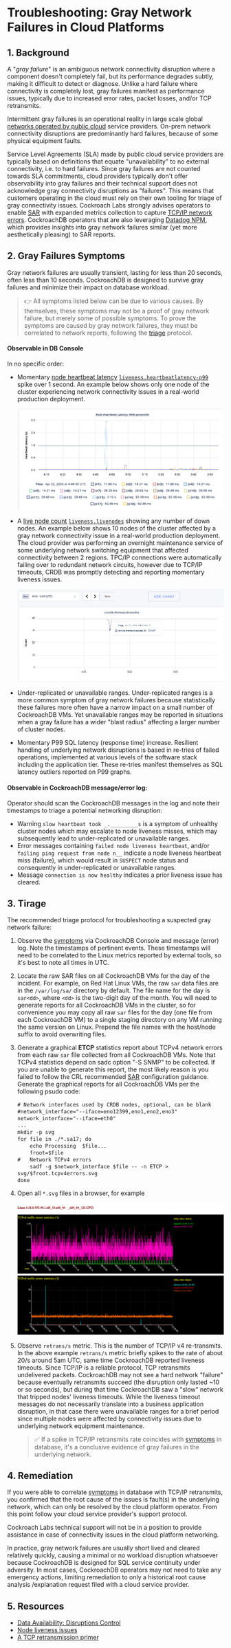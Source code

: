 # Troubleshooting: Gray Network Failures in Cloud Platforms



## 1. Background

A "*gray failure*" is an ambiguous network connectivity disruption where a component doesn't completely fail, but its performance degrades subtly, making it difficult to detect or diagnose. Unlike a hard failure where connectivity is completely lost, gray failures manifest as performance issues, typically due to increased error rates, packet losses, and/or TCP retransmits.

Intermittent gray failures is an operational reality in large scale global [networks operated by public cloud](https://docs.aws.amazon.com/whitepapers/latest/advanced-multi-az-resilience-patterns/gray-failures.html) service providers. On-prem network connectivity disruptions are predominantly hard failures, because of some physical equipment faults.

Service Level Agreements (SLA) made by public cloud service providers are typically based on definitions that equate "unavailability" to no external connectivity, i.e. to hard failures. Since gray failures are not counted towards SLA commitments, cloud providers typically don't offer observability into gray failures and their technical support does not acknowledge gray connectivity disruptions as "failures". This means that customers operating in the cloud must rely on their own tooling for triage of gray connectivity issues. Cockroach Labs strongly advises operators to enable [SAR](https://github.com/cockroachlabs/cockroachdb-runbook-template/blob/main/monitoring-alerts/sar.md) with expanded metrics collection to capture [TCP/IP network errors](https://github.com/cockroachlabs/cockroachdb-runbook-template/blob/main/monitoring-alerts/sar.md#3-expand-default-sar-metrics-collection). CockroachDB operators that are also leveraging [Datadog NPM](https://www.datadoghq.com/blog/cloud-service-autodetection-datadog/), which provides insights into gray network failures similar (yet more aesthetically pleasing) to SAR reports.



## 2. Gray Failures Symptoms

Gray network failures are usually transient, lasting for less than 20 seconds, often less than 10 seconds. CockroachDB is designed to survive gray failures and minimize their impact on database workload.

> 👉  All symptoms listed below can be due to various causes. By themselves, these symptoms may not be a proof of gray network failure, but merely some of possible symptoms. To prove the symptoms are caused by gray network failures, they must be correlated to network reports, following the [triage](#3.-tirage) protocol.

#### Observable in DB Console

In no specific order:

- Momentary [node heartbeat latency](https://www.cockroachlabs.com/docs/stable/common-issues-to-monitor#node-heartbeat-latency)  [`liveness.heartbeatlatency-p99`](https://www.cockroachlabs.com/docs/stable/ui-distributed-dashboard#node-heartbeat-latency-99th-percentile)  spike over 1 second. An example below shows only one node of the cluster experiencing network connectivity issues in a real-world production deployment.

  ![](./res/node-hearbeat-laterncy.png)

  

- A  [live node count](https://www.cockroachlabs.com/docs/v25.2/ui-runtime-dashboard.html#live-node-count)  [`liveness.livenodes`](https://www.cockroachlabs.com/docs/v25.2/essential-metrics-self-hosted#liveness-livenodes)  showing any number of down nodes. An example below shows 10 nodes of the cluster affected by a gray network connectivity issue in a real-world production deployment. The cloud provider was performing an overnight maintenance service of some underlying network switching equipment that affected connectivity between 2 regions. TPC/IP connections were automatically failing over to redundant network circuits, however due to TCP/IP timeouts, CRDB was promptly detecting and reporting momentary liveness issues.

  ![](./res/live-nodes.png)

- Under-replicated or unavailable ranges. Under-replicated ranges is a more common symptom of gray network failures because statistically these failures more often have a narrow impact on a small number of CockroachDB VMs. Yet unavailable ranges may be reported in situations when a gray failure has a wider "blast radius" affecting a larger number of cluster nodes.

- Momentary P99 SQL latency (response time) increase. Resilient handling of underlying network disruptions is based in re-tries of failed operations, implemented at various levels of the software stack including the application tier. These re-tries manifest themselves as SQL latency outliers reported on P99 graphs.



#### Observable in CockroachDB message/error log:

Operator should scan the CockroachDB messages in the log and note their timestamps to triage a potential networking disruption: 

- Warning `slow heartbeat took _._________s` is a symptom of unhealthy cluster nodes which may escalate to node liveness misses, which may subsequently lead to under-replicated or unavailable ranges.
- Error messages containing `failed node liveness heartbeat`, and/or  `failing ping request from node n__`  indicate a node liveness heartbeat miss (failure), which would result in `SUSPECT` node status and consequently in under-replicated or unavailable ranges.
- Message `connection is now healthy` indicates a prior liveness issue has cleared.



## 3. Tirage

The recommended triage protocol for troubleshooting a suspected gray network failure:

1. Observe the [symptoms](#2.-gray-failures-symptoms) via CockroachDB Console and message (error) log. Note the timestamps of pertinent events. These timestamps will need to be correlated to the Linux metrics reported by external tools, so it's best to note all times in UTC.

2. Locate the raw SAR files on all CockroachDB VMs for the day of the incident. For example, on Red Hat Linux VMs, the raw `sar` data files are in the `/var/log/sa/` directory by default. The file name for the day is `sar<dd>`, where `<dd>` is the two-digit day of the month. You will need to generate reports for all CockroachDB VMs in the cluster, so for convenience you may copy all raw `sar` files for the day (one file from each CockroachDB VM) to a single staging directory on any VM running the same version on Linux. Prepend the file names with the host/node suffix to avoid overwriting files.

3. Generate a graphical **ETCP** statistics report about TCPv4 network errors from each raw `sar` file collected from all CockroachDB VMs. Note that TCPv4 statistics depend on sadc option "-S SNMP" to be collected. If you are unable to generate this report, the most likely reason is you failed to follow the CRL recommended  [SAR](https://github.com/cockroachlabs/cockroachdb-runbook-template/blob/main/monitoring-alerts/sar.md)  configuration guidance.
   Generate the graphical reports for all CockroachDB VMs per the following psudo code:

   ```
   # Network interfaces used by CRDB nodes, optional, can be blank
   #network_interface="--iface=eno12399,eno1,eno2,eno3"
   network_interface="--iface=eth0"
   ...
   mkdir -p svg
   for file in ./*.sa17; do
       echo Processing  $file...
       froot=$file
   #   Network TCPv4 errors
       sadf -g $network_interface $file -- -n ETCP > svg/$froot.tcpv4errors.svg
   done
   ```

4. Open all  `*.svg` files in a browser, for example

   ![](./res/node-tcpv4-errors.png)

5. Observe `retrans/s` metric. This is the number of TCP/IP v4 re-transmits. In the above example  `retrans/s` metric briefly spikes to the rate of about 20/s around 5am UTC, same time CockroachDB reported liveness timeouts. Since TCP/IP is a reliable protocol, TCP retransmits undelivered packets. CockroachDB may not see a hard network "failure" because eventually retransmits succeed (the disruption only lasted ~10 or so seconds), but during that time CockroachDB saw a "slow" network that tripped nodes' liveness timeouts. While the liveness timeout messages do not necessarily translate into a business application disruption, in that case there were unavailable ranges for a brief period since multiple nodes were affected by connectivity issues due to underlying network equipment maintenance. 

   > ✅ If a spike in TCP/IP retransmits rate coincides with [symptoms](#2.-gray-failures-symptoms) in database, it's a conclusive evidence of gray failures in the underlying network.



## 4. Remediation

If you were able to correlate  [symptoms](#2.-gray-failures-symptoms) in database with TCP/IP retransmits, you confirmed that the root cause of the issues is fault(s) in the underlying network, which can only be resolved by the cloud platform operator. From this point follow your cloud service provider's support protocol.

Cockroach Labs technical support will not be in a position to provide assistance in case of connectivity issues in the cloud platform networking.

In practice, gray network failures are usually short lived and cleared relatively quickly, causing a minimal or no workload disruption whatsoever because CockroachDB is designed for SQL service continuity under adversity. In most cases, CockroachDB operators may not need to take any emergency actions, limiting remediation to only a historical root cause analysis /explanation request filed with a cloud service provider.



## 5. Resources

- [Data Availability: Disruptions Control](https://github.com/cockroachlabs/cockroachdb-runbook-template/blob/main/system-overview/data-availability.md)
- [Node liveness issues](https://www.cockroachlabs.com/docs/stable/cluster-setup-troubleshooting.html#node-liveness-issues)
- [A TCP retransmission primer](https://www.baeldung.com/cs/tcp-retransmission-rules)
